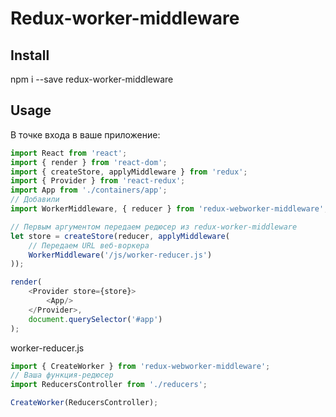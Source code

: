 # Redux-worker-middleware

## Install
npm i --save redux-worker-middleware

## Usage
В точке входа в ваше приложение:
```javascript
import React from 'react';
import { render } from 'react-dom';
import { createStore, applyMiddleware } from 'redux';
import { Provider } from 'react-redux';
import App from './containers/app';
// Добавили
import WorkerMiddleware, { reducer } from 'redux-webworker-middleware';

// Первым аргументом передаем редюсер из redux-worker-middleware
let store = createStore(reducer, applyMiddleware(
    // Передаем URL веб-воркера
    WorkerMiddleware('/js/worker-reducer.js')
));

render(
    <Provider store={store}>
        <App/>
    </Provider>,
    document.querySelector('#app')
); 
``` 
worker-reducer.js
```javascript
import { CreateWorker } from 'redux-webworker-middleware';
// Ваша функция-редюсер
import ReducersController from './reducers';

CreateWorker(ReducersController);
```

